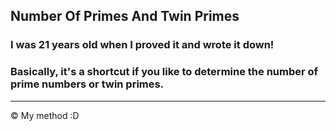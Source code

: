 ## Number Of Primes And Twin Primes

### I was 21 years old when I proved it and wrote it down!
### Basically, it's a shortcut if you like to determine the number of prime numbers or twin primes.
----------------------------------------------------------------------------------------------------------------------
© My method :D
